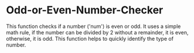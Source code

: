 # Odd-or-Even-Number-Checker
This function checks if a number ('num') is even or odd. It uses a simple math rule, if the number can be divided by 2 without a remainder, it is even, otherwise, it is odd. This function helps to quickly identify the type of number.
